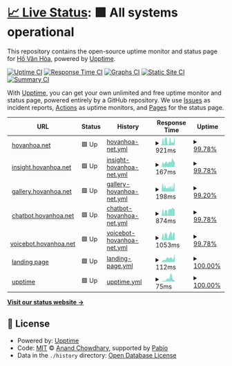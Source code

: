 # [📈 Live Status](https://hovanhoa.github.io/upptime): <!--live status--> **🟩 All systems operational**

This repository contains the open-source uptime monitor and status page for [Hồ Văn Hòa](hovanhoa.net), powered by [Upptime](https://github.com/upptime/upptime).

[![Uptime CI](https://github.com/hovanhoa/upptime/workflows/Uptime%20CI/badge.svg)](https://github.com/hovanhoa/upptime/actions?query=workflow%3A%22Uptime+CI%22)
[![Response Time CI](https://github.com/hovanhoa/upptime/workflows/Response%20Time%20CI/badge.svg)](https://github.com/hovanhoa/upptime/actions?query=workflow%3A%22Response+Time+CI%22)
[![Graphs CI](https://github.com/hovanhoa/upptime/workflows/Graphs%20CI/badge.svg)](https://github.com/hovanhoa/upptime/actions?query=workflow%3A%22Graphs+CI%22)
[![Static Site CI](https://github.com/hovanhoa/upptime/workflows/Static%20Site%20CI/badge.svg)](https://github.com/hovanhoa/upptime/actions?query=workflow%3A%22Static+Site+CI%22)
[![Summary CI](https://github.com/hovanhoa/upptime/workflows/Summary%20CI/badge.svg)](https://github.com/hovanhoa/upptime/actions?query=workflow%3A%22Summary+CI%22)

With [Upptime](https://upptime.js.org), you can get your own unlimited and free uptime monitor and status page, powered entirely by a GitHub repository. We use [Issues](https://github.com/hovanhoa/upptime/issues) as incident reports, [Actions](https://github.com/hovanhoa/upptime/actions) as uptime monitors, and [Pages](https://hovanhoa.github.io/upptime) for the status page.

<!--start: status pages-->
<!-- This summary is generated by Upptime (https://github.com/upptime/upptime) -->
<!-- Do not edit this manually, your changes will be overwritten -->
<!-- prettier-ignore -->
| URL | Status | History | Response Time | Uptime |
| --- | ------ | ------- | ------------- | ------ |
| <img alt="" src="https://icons.duckduckgo.com/ip3/hovanhoa.net.ico" height="13"> [hovanhoa.net](https://hovanhoa.net) | 🟩 Up | [hovanhoa-net.yml](https://github.com/hovanhoa/upptime/commits/HEAD/history/hovanhoa-net.yml) | <details><summary><img alt="Response time graph" src="./graphs/hovanhoa-net/response-time-week.png" height="20"> 921ms</summary><br><a href="https://hovanhoa.github.io/upptime/history/hovanhoa-net"><img alt="Response time 1313" src="https://img.shields.io/endpoint?url=https%3A%2F%2Fraw.githubusercontent.com%2Fhovanhoa%2Fupptime%2FHEAD%2Fapi%2Fhovanhoa-net%2Fresponse-time.json"></a><br><a href="https://hovanhoa.github.io/upptime/history/hovanhoa-net"><img alt="24-hour response time 1769" src="https://img.shields.io/endpoint?url=https%3A%2F%2Fraw.githubusercontent.com%2Fhovanhoa%2Fupptime%2FHEAD%2Fapi%2Fhovanhoa-net%2Fresponse-time-day.json"></a><br><a href="https://hovanhoa.github.io/upptime/history/hovanhoa-net"><img alt="7-day response time 921" src="https://img.shields.io/endpoint?url=https%3A%2F%2Fraw.githubusercontent.com%2Fhovanhoa%2Fupptime%2FHEAD%2Fapi%2Fhovanhoa-net%2Fresponse-time-week.json"></a><br><a href="https://hovanhoa.github.io/upptime/history/hovanhoa-net"><img alt="30-day response time 1078" src="https://img.shields.io/endpoint?url=https%3A%2F%2Fraw.githubusercontent.com%2Fhovanhoa%2Fupptime%2FHEAD%2Fapi%2Fhovanhoa-net%2Fresponse-time-month.json"></a><br><a href="https://hovanhoa.github.io/upptime/history/hovanhoa-net"><img alt="1-year response time 1313" src="https://img.shields.io/endpoint?url=https%3A%2F%2Fraw.githubusercontent.com%2Fhovanhoa%2Fupptime%2FHEAD%2Fapi%2Fhovanhoa-net%2Fresponse-time-year.json"></a></details> | <details><summary><a href="https://hovanhoa.github.io/upptime/history/hovanhoa-net">99.78%</a></summary><a href="https://hovanhoa.github.io/upptime/history/hovanhoa-net"><img alt="All-time uptime 99.98%" src="https://img.shields.io/endpoint?url=https%3A%2F%2Fraw.githubusercontent.com%2Fhovanhoa%2Fupptime%2FHEAD%2Fapi%2Fhovanhoa-net%2Fuptime.json"></a><br><a href="https://hovanhoa.github.io/upptime/history/hovanhoa-net"><img alt="24-hour uptime 100.00%" src="https://img.shields.io/endpoint?url=https%3A%2F%2Fraw.githubusercontent.com%2Fhovanhoa%2Fupptime%2FHEAD%2Fapi%2Fhovanhoa-net%2Fuptime-day.json"></a><br><a href="https://hovanhoa.github.io/upptime/history/hovanhoa-net"><img alt="7-day uptime 99.78%" src="https://img.shields.io/endpoint?url=https%3A%2F%2Fraw.githubusercontent.com%2Fhovanhoa%2Fupptime%2FHEAD%2Fapi%2Fhovanhoa-net%2Fuptime-week.json"></a><br><a href="https://hovanhoa.github.io/upptime/history/hovanhoa-net"><img alt="30-day uptime 99.95%" src="https://img.shields.io/endpoint?url=https%3A%2F%2Fraw.githubusercontent.com%2Fhovanhoa%2Fupptime%2FHEAD%2Fapi%2Fhovanhoa-net%2Fuptime-month.json"></a><br><a href="https://hovanhoa.github.io/upptime/history/hovanhoa-net"><img alt="1-year uptime 99.98%" src="https://img.shields.io/endpoint?url=https%3A%2F%2Fraw.githubusercontent.com%2Fhovanhoa%2Fupptime%2FHEAD%2Fapi%2Fhovanhoa-net%2Fuptime-year.json"></a></details>
| <img alt="" src="https://icons.duckduckgo.com/ip3/insight.hovanhoa.net.ico" height="13"> [insight.hovanhoa.net](https://insight.hovanhoa.net) | 🟩 Up | [insight-hovanhoa-net.yml](https://github.com/hovanhoa/upptime/commits/HEAD/history/insight-hovanhoa-net.yml) | <details><summary><img alt="Response time graph" src="./graphs/insight-hovanhoa-net/response-time-week.png" height="20"> 167ms</summary><br><a href="https://hovanhoa.github.io/upptime/history/insight-hovanhoa-net"><img alt="Response time 263" src="https://img.shields.io/endpoint?url=https%3A%2F%2Fraw.githubusercontent.com%2Fhovanhoa%2Fupptime%2FHEAD%2Fapi%2Finsight-hovanhoa-net%2Fresponse-time.json"></a><br><a href="https://hovanhoa.github.io/upptime/history/insight-hovanhoa-net"><img alt="24-hour response time 161" src="https://img.shields.io/endpoint?url=https%3A%2F%2Fraw.githubusercontent.com%2Fhovanhoa%2Fupptime%2FHEAD%2Fapi%2Finsight-hovanhoa-net%2Fresponse-time-day.json"></a><br><a href="https://hovanhoa.github.io/upptime/history/insight-hovanhoa-net"><img alt="7-day response time 167" src="https://img.shields.io/endpoint?url=https%3A%2F%2Fraw.githubusercontent.com%2Fhovanhoa%2Fupptime%2FHEAD%2Fapi%2Finsight-hovanhoa-net%2Fresponse-time-week.json"></a><br><a href="https://hovanhoa.github.io/upptime/history/insight-hovanhoa-net"><img alt="30-day response time 753" src="https://img.shields.io/endpoint?url=https%3A%2F%2Fraw.githubusercontent.com%2Fhovanhoa%2Fupptime%2FHEAD%2Fapi%2Finsight-hovanhoa-net%2Fresponse-time-month.json"></a><br><a href="https://hovanhoa.github.io/upptime/history/insight-hovanhoa-net"><img alt="1-year response time 263" src="https://img.shields.io/endpoint?url=https%3A%2F%2Fraw.githubusercontent.com%2Fhovanhoa%2Fupptime%2FHEAD%2Fapi%2Finsight-hovanhoa-net%2Fresponse-time-year.json"></a></details> | <details><summary><a href="https://hovanhoa.github.io/upptime/history/insight-hovanhoa-net">99.78%</a></summary><a href="https://hovanhoa.github.io/upptime/history/insight-hovanhoa-net"><img alt="All-time uptime 99.99%" src="https://img.shields.io/endpoint?url=https%3A%2F%2Fraw.githubusercontent.com%2Fhovanhoa%2Fupptime%2FHEAD%2Fapi%2Finsight-hovanhoa-net%2Fuptime.json"></a><br><a href="https://hovanhoa.github.io/upptime/history/insight-hovanhoa-net"><img alt="24-hour uptime 100.00%" src="https://img.shields.io/endpoint?url=https%3A%2F%2Fraw.githubusercontent.com%2Fhovanhoa%2Fupptime%2FHEAD%2Fapi%2Finsight-hovanhoa-net%2Fuptime-day.json"></a><br><a href="https://hovanhoa.github.io/upptime/history/insight-hovanhoa-net"><img alt="7-day uptime 99.78%" src="https://img.shields.io/endpoint?url=https%3A%2F%2Fraw.githubusercontent.com%2Fhovanhoa%2Fupptime%2FHEAD%2Fapi%2Finsight-hovanhoa-net%2Fuptime-week.json"></a><br><a href="https://hovanhoa.github.io/upptime/history/insight-hovanhoa-net"><img alt="30-day uptime 99.95%" src="https://img.shields.io/endpoint?url=https%3A%2F%2Fraw.githubusercontent.com%2Fhovanhoa%2Fupptime%2FHEAD%2Fapi%2Finsight-hovanhoa-net%2Fuptime-month.json"></a><br><a href="https://hovanhoa.github.io/upptime/history/insight-hovanhoa-net"><img alt="1-year uptime 99.99%" src="https://img.shields.io/endpoint?url=https%3A%2F%2Fraw.githubusercontent.com%2Fhovanhoa%2Fupptime%2FHEAD%2Fapi%2Finsight-hovanhoa-net%2Fuptime-year.json"></a></details>
| <img alt="" src="https://icons.duckduckgo.com/ip3/gallery.hovanhoa.net.ico" height="13"> [gallery.hovanhoa.net](https://gallery.hovanhoa.net) | 🟩 Up | [gallery-hovanhoa-net.yml](https://github.com/hovanhoa/upptime/commits/HEAD/history/gallery-hovanhoa-net.yml) | <details><summary><img alt="Response time graph" src="./graphs/gallery-hovanhoa-net/response-time-week.png" height="20"> 198ms</summary><br><a href="https://hovanhoa.github.io/upptime/history/gallery-hovanhoa-net"><img alt="Response time 174" src="https://img.shields.io/endpoint?url=https%3A%2F%2Fraw.githubusercontent.com%2Fhovanhoa%2Fupptime%2FHEAD%2Fapi%2Fgallery-hovanhoa-net%2Fresponse-time.json"></a><br><a href="https://hovanhoa.github.io/upptime/history/gallery-hovanhoa-net"><img alt="24-hour response time 230" src="https://img.shields.io/endpoint?url=https%3A%2F%2Fraw.githubusercontent.com%2Fhovanhoa%2Fupptime%2FHEAD%2Fapi%2Fgallery-hovanhoa-net%2Fresponse-time-day.json"></a><br><a href="https://hovanhoa.github.io/upptime/history/gallery-hovanhoa-net"><img alt="7-day response time 198" src="https://img.shields.io/endpoint?url=https%3A%2F%2Fraw.githubusercontent.com%2Fhovanhoa%2Fupptime%2FHEAD%2Fapi%2Fgallery-hovanhoa-net%2Fresponse-time-week.json"></a><br><a href="https://hovanhoa.github.io/upptime/history/gallery-hovanhoa-net"><img alt="30-day response time 181" src="https://img.shields.io/endpoint?url=https%3A%2F%2Fraw.githubusercontent.com%2Fhovanhoa%2Fupptime%2FHEAD%2Fapi%2Fgallery-hovanhoa-net%2Fresponse-time-month.json"></a><br><a href="https://hovanhoa.github.io/upptime/history/gallery-hovanhoa-net"><img alt="1-year response time 174" src="https://img.shields.io/endpoint?url=https%3A%2F%2Fraw.githubusercontent.com%2Fhovanhoa%2Fupptime%2FHEAD%2Fapi%2Fgallery-hovanhoa-net%2Fresponse-time-year.json"></a></details> | <details><summary><a href="https://hovanhoa.github.io/upptime/history/gallery-hovanhoa-net">99.20%</a></summary><a href="https://hovanhoa.github.io/upptime/history/gallery-hovanhoa-net"><img alt="All-time uptime 99.96%" src="https://img.shields.io/endpoint?url=https%3A%2F%2Fraw.githubusercontent.com%2Fhovanhoa%2Fupptime%2FHEAD%2Fapi%2Fgallery-hovanhoa-net%2Fuptime.json"></a><br><a href="https://hovanhoa.github.io/upptime/history/gallery-hovanhoa-net"><img alt="24-hour uptime 98.50%" src="https://img.shields.io/endpoint?url=https%3A%2F%2Fraw.githubusercontent.com%2Fhovanhoa%2Fupptime%2FHEAD%2Fapi%2Fgallery-hovanhoa-net%2Fuptime-day.json"></a><br><a href="https://hovanhoa.github.io/upptime/history/gallery-hovanhoa-net"><img alt="7-day uptime 99.20%" src="https://img.shields.io/endpoint?url=https%3A%2F%2Fraw.githubusercontent.com%2Fhovanhoa%2Fupptime%2FHEAD%2Fapi%2Fgallery-hovanhoa-net%2Fuptime-week.json"></a><br><a href="https://hovanhoa.github.io/upptime/history/gallery-hovanhoa-net"><img alt="30-day uptime 99.73%" src="https://img.shields.io/endpoint?url=https%3A%2F%2Fraw.githubusercontent.com%2Fhovanhoa%2Fupptime%2FHEAD%2Fapi%2Fgallery-hovanhoa-net%2Fuptime-month.json"></a><br><a href="https://hovanhoa.github.io/upptime/history/gallery-hovanhoa-net"><img alt="1-year uptime 99.96%" src="https://img.shields.io/endpoint?url=https%3A%2F%2Fraw.githubusercontent.com%2Fhovanhoa%2Fupptime%2FHEAD%2Fapi%2Fgallery-hovanhoa-net%2Fuptime-year.json"></a></details>
| <img alt="" src="https://icons.duckduckgo.com/ip3/chatbot.hovanhoa.net.ico" height="13"> [chatbot.hovanhoa.net](https://chatbot.hovanhoa.net) | 🟩 Up | [chatbot-hovanhoa-net.yml](https://github.com/hovanhoa/upptime/commits/HEAD/history/chatbot-hovanhoa-net.yml) | <details><summary><img alt="Response time graph" src="./graphs/chatbot-hovanhoa-net/response-time-week.png" height="20"> 874ms</summary><br><a href="https://hovanhoa.github.io/upptime/history/chatbot-hovanhoa-net"><img alt="Response time 632" src="https://img.shields.io/endpoint?url=https%3A%2F%2Fraw.githubusercontent.com%2Fhovanhoa%2Fupptime%2FHEAD%2Fapi%2Fchatbot-hovanhoa-net%2Fresponse-time.json"></a><br><a href="https://hovanhoa.github.io/upptime/history/chatbot-hovanhoa-net"><img alt="24-hour response time 1021" src="https://img.shields.io/endpoint?url=https%3A%2F%2Fraw.githubusercontent.com%2Fhovanhoa%2Fupptime%2FHEAD%2Fapi%2Fchatbot-hovanhoa-net%2Fresponse-time-day.json"></a><br><a href="https://hovanhoa.github.io/upptime/history/chatbot-hovanhoa-net"><img alt="7-day response time 874" src="https://img.shields.io/endpoint?url=https%3A%2F%2Fraw.githubusercontent.com%2Fhovanhoa%2Fupptime%2FHEAD%2Fapi%2Fchatbot-hovanhoa-net%2Fresponse-time-week.json"></a><br><a href="https://hovanhoa.github.io/upptime/history/chatbot-hovanhoa-net"><img alt="30-day response time 964" src="https://img.shields.io/endpoint?url=https%3A%2F%2Fraw.githubusercontent.com%2Fhovanhoa%2Fupptime%2FHEAD%2Fapi%2Fchatbot-hovanhoa-net%2Fresponse-time-month.json"></a><br><a href="https://hovanhoa.github.io/upptime/history/chatbot-hovanhoa-net"><img alt="1-year response time 632" src="https://img.shields.io/endpoint?url=https%3A%2F%2Fraw.githubusercontent.com%2Fhovanhoa%2Fupptime%2FHEAD%2Fapi%2Fchatbot-hovanhoa-net%2Fresponse-time-year.json"></a></details> | <details><summary><a href="https://hovanhoa.github.io/upptime/history/chatbot-hovanhoa-net">99.78%</a></summary><a href="https://hovanhoa.github.io/upptime/history/chatbot-hovanhoa-net"><img alt="All-time uptime 99.99%" src="https://img.shields.io/endpoint?url=https%3A%2F%2Fraw.githubusercontent.com%2Fhovanhoa%2Fupptime%2FHEAD%2Fapi%2Fchatbot-hovanhoa-net%2Fuptime.json"></a><br><a href="https://hovanhoa.github.io/upptime/history/chatbot-hovanhoa-net"><img alt="24-hour uptime 100.00%" src="https://img.shields.io/endpoint?url=https%3A%2F%2Fraw.githubusercontent.com%2Fhovanhoa%2Fupptime%2FHEAD%2Fapi%2Fchatbot-hovanhoa-net%2Fuptime-day.json"></a><br><a href="https://hovanhoa.github.io/upptime/history/chatbot-hovanhoa-net"><img alt="7-day uptime 99.78%" src="https://img.shields.io/endpoint?url=https%3A%2F%2Fraw.githubusercontent.com%2Fhovanhoa%2Fupptime%2FHEAD%2Fapi%2Fchatbot-hovanhoa-net%2Fuptime-week.json"></a><br><a href="https://hovanhoa.github.io/upptime/history/chatbot-hovanhoa-net"><img alt="30-day uptime 99.95%" src="https://img.shields.io/endpoint?url=https%3A%2F%2Fraw.githubusercontent.com%2Fhovanhoa%2Fupptime%2FHEAD%2Fapi%2Fchatbot-hovanhoa-net%2Fuptime-month.json"></a><br><a href="https://hovanhoa.github.io/upptime/history/chatbot-hovanhoa-net"><img alt="1-year uptime 99.99%" src="https://img.shields.io/endpoint?url=https%3A%2F%2Fraw.githubusercontent.com%2Fhovanhoa%2Fupptime%2FHEAD%2Fapi%2Fchatbot-hovanhoa-net%2Fuptime-year.json"></a></details>
| <img alt="" src="https://icons.duckduckgo.com/ip3/voicebot.hovanhoa.net.ico" height="13"> [voicebot.hovanhoa.net](https://voicebot.hovanhoa.net) | 🟩 Up | [voicebot-hovanhoa-net.yml](https://github.com/hovanhoa/upptime/commits/HEAD/history/voicebot-hovanhoa-net.yml) | <details><summary><img alt="Response time graph" src="./graphs/voicebot-hovanhoa-net/response-time-week.png" height="20"> 1053ms</summary><br><a href="https://hovanhoa.github.io/upptime/history/voicebot-hovanhoa-net"><img alt="Response time 1412" src="https://img.shields.io/endpoint?url=https%3A%2F%2Fraw.githubusercontent.com%2Fhovanhoa%2Fupptime%2FHEAD%2Fapi%2Fvoicebot-hovanhoa-net%2Fresponse-time.json"></a><br><a href="https://hovanhoa.github.io/upptime/history/voicebot-hovanhoa-net"><img alt="24-hour response time 1410" src="https://img.shields.io/endpoint?url=https%3A%2F%2Fraw.githubusercontent.com%2Fhovanhoa%2Fupptime%2FHEAD%2Fapi%2Fvoicebot-hovanhoa-net%2Fresponse-time-day.json"></a><br><a href="https://hovanhoa.github.io/upptime/history/voicebot-hovanhoa-net"><img alt="7-day response time 1053" src="https://img.shields.io/endpoint?url=https%3A%2F%2Fraw.githubusercontent.com%2Fhovanhoa%2Fupptime%2FHEAD%2Fapi%2Fvoicebot-hovanhoa-net%2Fresponse-time-week.json"></a><br><a href="https://hovanhoa.github.io/upptime/history/voicebot-hovanhoa-net"><img alt="30-day response time 1228" src="https://img.shields.io/endpoint?url=https%3A%2F%2Fraw.githubusercontent.com%2Fhovanhoa%2Fupptime%2FHEAD%2Fapi%2Fvoicebot-hovanhoa-net%2Fresponse-time-month.json"></a><br><a href="https://hovanhoa.github.io/upptime/history/voicebot-hovanhoa-net"><img alt="1-year response time 1412" src="https://img.shields.io/endpoint?url=https%3A%2F%2Fraw.githubusercontent.com%2Fhovanhoa%2Fupptime%2FHEAD%2Fapi%2Fvoicebot-hovanhoa-net%2Fresponse-time-year.json"></a></details> | <details><summary><a href="https://hovanhoa.github.io/upptime/history/voicebot-hovanhoa-net">99.78%</a></summary><a href="https://hovanhoa.github.io/upptime/history/voicebot-hovanhoa-net"><img alt="All-time uptime 99.76%" src="https://img.shields.io/endpoint?url=https%3A%2F%2Fraw.githubusercontent.com%2Fhovanhoa%2Fupptime%2FHEAD%2Fapi%2Fvoicebot-hovanhoa-net%2Fuptime.json"></a><br><a href="https://hovanhoa.github.io/upptime/history/voicebot-hovanhoa-net"><img alt="24-hour uptime 100.00%" src="https://img.shields.io/endpoint?url=https%3A%2F%2Fraw.githubusercontent.com%2Fhovanhoa%2Fupptime%2FHEAD%2Fapi%2Fvoicebot-hovanhoa-net%2Fuptime-day.json"></a><br><a href="https://hovanhoa.github.io/upptime/history/voicebot-hovanhoa-net"><img alt="7-day uptime 99.78%" src="https://img.shields.io/endpoint?url=https%3A%2F%2Fraw.githubusercontent.com%2Fhovanhoa%2Fupptime%2FHEAD%2Fapi%2Fvoicebot-hovanhoa-net%2Fuptime-week.json"></a><br><a href="https://hovanhoa.github.io/upptime/history/voicebot-hovanhoa-net"><img alt="30-day uptime 99.95%" src="https://img.shields.io/endpoint?url=https%3A%2F%2Fraw.githubusercontent.com%2Fhovanhoa%2Fupptime%2FHEAD%2Fapi%2Fvoicebot-hovanhoa-net%2Fuptime-month.json"></a><br><a href="https://hovanhoa.github.io/upptime/history/voicebot-hovanhoa-net"><img alt="1-year uptime 99.76%" src="https://img.shields.io/endpoint?url=https%3A%2F%2Fraw.githubusercontent.com%2Fhovanhoa%2Fupptime%2FHEAD%2Fapi%2Fvoicebot-hovanhoa-net%2Fuptime-year.json"></a></details>
| <img alt="" src="https://icons.duckduckgo.com/ip3/hovanhoa.github.io.ico" height="13"> [landing page](https://hovanhoa.github.io) | 🟩 Up | [landing-page.yml](https://github.com/hovanhoa/upptime/commits/HEAD/history/landing-page.yml) | <details><summary><img alt="Response time graph" src="./graphs/landing-page/response-time-week.png" height="20"> 112ms</summary><br><a href="https://hovanhoa.github.io/upptime/history/landing-page"><img alt="Response time 115" src="https://img.shields.io/endpoint?url=https%3A%2F%2Fraw.githubusercontent.com%2Fhovanhoa%2Fupptime%2FHEAD%2Fapi%2Flanding-page%2Fresponse-time.json"></a><br><a href="https://hovanhoa.github.io/upptime/history/landing-page"><img alt="24-hour response time 233" src="https://img.shields.io/endpoint?url=https%3A%2F%2Fraw.githubusercontent.com%2Fhovanhoa%2Fupptime%2FHEAD%2Fapi%2Flanding-page%2Fresponse-time-day.json"></a><br><a href="https://hovanhoa.github.io/upptime/history/landing-page"><img alt="7-day response time 112" src="https://img.shields.io/endpoint?url=https%3A%2F%2Fraw.githubusercontent.com%2Fhovanhoa%2Fupptime%2FHEAD%2Fapi%2Flanding-page%2Fresponse-time-week.json"></a><br><a href="https://hovanhoa.github.io/upptime/history/landing-page"><img alt="30-day response time 112" src="https://img.shields.io/endpoint?url=https%3A%2F%2Fraw.githubusercontent.com%2Fhovanhoa%2Fupptime%2FHEAD%2Fapi%2Flanding-page%2Fresponse-time-month.json"></a><br><a href="https://hovanhoa.github.io/upptime/history/landing-page"><img alt="1-year response time 115" src="https://img.shields.io/endpoint?url=https%3A%2F%2Fraw.githubusercontent.com%2Fhovanhoa%2Fupptime%2FHEAD%2Fapi%2Flanding-page%2Fresponse-time-year.json"></a></details> | <details><summary><a href="https://hovanhoa.github.io/upptime/history/landing-page">100.00%</a></summary><a href="https://hovanhoa.github.io/upptime/history/landing-page"><img alt="All-time uptime 100.00%" src="https://img.shields.io/endpoint?url=https%3A%2F%2Fraw.githubusercontent.com%2Fhovanhoa%2Fupptime%2FHEAD%2Fapi%2Flanding-page%2Fuptime.json"></a><br><a href="https://hovanhoa.github.io/upptime/history/landing-page"><img alt="24-hour uptime 100.00%" src="https://img.shields.io/endpoint?url=https%3A%2F%2Fraw.githubusercontent.com%2Fhovanhoa%2Fupptime%2FHEAD%2Fapi%2Flanding-page%2Fuptime-day.json"></a><br><a href="https://hovanhoa.github.io/upptime/history/landing-page"><img alt="7-day uptime 100.00%" src="https://img.shields.io/endpoint?url=https%3A%2F%2Fraw.githubusercontent.com%2Fhovanhoa%2Fupptime%2FHEAD%2Fapi%2Flanding-page%2Fuptime-week.json"></a><br><a href="https://hovanhoa.github.io/upptime/history/landing-page"><img alt="30-day uptime 100.00%" src="https://img.shields.io/endpoint?url=https%3A%2F%2Fraw.githubusercontent.com%2Fhovanhoa%2Fupptime%2FHEAD%2Fapi%2Flanding-page%2Fuptime-month.json"></a><br><a href="https://hovanhoa.github.io/upptime/history/landing-page"><img alt="1-year uptime 100.00%" src="https://img.shields.io/endpoint?url=https%3A%2F%2Fraw.githubusercontent.com%2Fhovanhoa%2Fupptime%2FHEAD%2Fapi%2Flanding-page%2Fuptime-year.json"></a></details>
| <img alt="" src="https://icons.duckduckgo.com/ip3/hovanhoa.github.io.ico" height="13"> [upptime](https://hovanhoa.github.io/upptime) | 🟩 Up | [upptime.yml](https://github.com/hovanhoa/upptime/commits/HEAD/history/upptime.yml) | <details><summary><img alt="Response time graph" src="./graphs/upptime/response-time-week.png" height="20"> 75ms</summary><br><a href="https://hovanhoa.github.io/upptime/history/upptime"><img alt="Response time 88" src="https://img.shields.io/endpoint?url=https%3A%2F%2Fraw.githubusercontent.com%2Fhovanhoa%2Fupptime%2FHEAD%2Fapi%2Fupptime%2Fresponse-time.json"></a><br><a href="https://hovanhoa.github.io/upptime/history/upptime"><img alt="24-hour response time 32" src="https://img.shields.io/endpoint?url=https%3A%2F%2Fraw.githubusercontent.com%2Fhovanhoa%2Fupptime%2FHEAD%2Fapi%2Fupptime%2Fresponse-time-day.json"></a><br><a href="https://hovanhoa.github.io/upptime/history/upptime"><img alt="7-day response time 75" src="https://img.shields.io/endpoint?url=https%3A%2F%2Fraw.githubusercontent.com%2Fhovanhoa%2Fupptime%2FHEAD%2Fapi%2Fupptime%2Fresponse-time-week.json"></a><br><a href="https://hovanhoa.github.io/upptime/history/upptime"><img alt="30-day response time 88" src="https://img.shields.io/endpoint?url=https%3A%2F%2Fraw.githubusercontent.com%2Fhovanhoa%2Fupptime%2FHEAD%2Fapi%2Fupptime%2Fresponse-time-month.json"></a><br><a href="https://hovanhoa.github.io/upptime/history/upptime"><img alt="1-year response time 88" src="https://img.shields.io/endpoint?url=https%3A%2F%2Fraw.githubusercontent.com%2Fhovanhoa%2Fupptime%2FHEAD%2Fapi%2Fupptime%2Fresponse-time-year.json"></a></details> | <details><summary><a href="https://hovanhoa.github.io/upptime/history/upptime">100.00%</a></summary><a href="https://hovanhoa.github.io/upptime/history/upptime"><img alt="All-time uptime 100.00%" src="https://img.shields.io/endpoint?url=https%3A%2F%2Fraw.githubusercontent.com%2Fhovanhoa%2Fupptime%2FHEAD%2Fapi%2Fupptime%2Fuptime.json"></a><br><a href="https://hovanhoa.github.io/upptime/history/upptime"><img alt="24-hour uptime 100.00%" src="https://img.shields.io/endpoint?url=https%3A%2F%2Fraw.githubusercontent.com%2Fhovanhoa%2Fupptime%2FHEAD%2Fapi%2Fupptime%2Fuptime-day.json"></a><br><a href="https://hovanhoa.github.io/upptime/history/upptime"><img alt="7-day uptime 100.00%" src="https://img.shields.io/endpoint?url=https%3A%2F%2Fraw.githubusercontent.com%2Fhovanhoa%2Fupptime%2FHEAD%2Fapi%2Fupptime%2Fuptime-week.json"></a><br><a href="https://hovanhoa.github.io/upptime/history/upptime"><img alt="30-day uptime 100.00%" src="https://img.shields.io/endpoint?url=https%3A%2F%2Fraw.githubusercontent.com%2Fhovanhoa%2Fupptime%2FHEAD%2Fapi%2Fupptime%2Fuptime-month.json"></a><br><a href="https://hovanhoa.github.io/upptime/history/upptime"><img alt="1-year uptime 100.00%" src="https://img.shields.io/endpoint?url=https%3A%2F%2Fraw.githubusercontent.com%2Fhovanhoa%2Fupptime%2FHEAD%2Fapi%2Fupptime%2Fuptime-year.json"></a></details>

<!--end: status pages-->

[**Visit our status website →**](https://hovanhoa.github.io/upptime)

## 📄 License

- Powered by: [Upptime](https://github.com/upptime/upptime)
- Code: [MIT](./LICENSE) © [Anand Chowdhary](https://anandchowdhary.com), supported by [Pabio](https://pabio.com)
- Data in the `./history` directory: [Open Database License](https://opendatacommons.org/licenses/odbl/1-0/)
